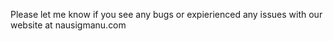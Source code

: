 Please let me know if you see any bugs or expierienced any issues with our website at nausigmanu.com
